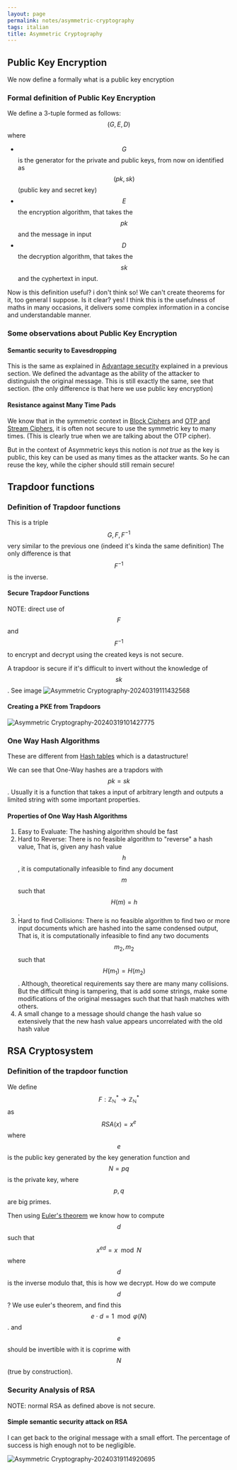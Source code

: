 ```yaml
---
layout: page
permalink: notes/asymmetric-cryptography
tags: italian
title: Asymmetric Cryptography
---
```


## Public Key Encryption

We now define a formally what is a  public key encryption

### Formal definition of Public Key Encryption
We define a 3-tuple formed as follows: $$(G, E, D)$$ where 
- $$G$$ is the generator for the private and public keys, from now on identified as $$(pk, sk)$$ (public key and secret key)
- $$E$$ the encryption algorithm, that takes the $$pk$$ and the message in input
- $$D$$ the decryption algorithm, that takes the $$sk$$ and the cyphertext in input.

Now is this definition useful? i don't think so! We can't create theorems for it, too general I suppose. Is it clear? yes! I think this is the usefulness of maths in many occasions, it delivers some complex information in a concise and understandable manner.

### Some observations about Public Key Encryption

#### Semantic security to Eavesdropping
This is the same as explained in [Advantage security](/notes/otp-and-stream-ciphers#security-with-advantage) explained in a previous section.
We defined the advantage as the ability of the attacker to distinguish the original message. This is still exactly the same, see that section. (the only difference is that here we use public key encryption)

#### Resistance against Many Time Pads
We know that in the symmetric context in [Block Ciphers](/notes/block-ciphers) and [OTP and Stream Ciphers](/notes/otp-and-stream-ciphers), it is often not secure to use the symmetric key to many times. (This is clearly true when we are talking about the OTP cipher).

But in the context of Asymmetric keys this notion is *not true* as the key is public, this key can be used as many times as the attacker wants. So he can reuse the key, while the cipher should still remain secure!


## Trapdoor functions

### Definition of Trapdoor functions
This is a triple $$G, F, F^{-1}$$ very similar to the previous one (indeed it's kinda the same definition) The only difference is that $$F^{-1}$$ is the inverse.

#### Secure Trapdoor Functions
NOTE: direct use of $$F$$ and $$F^{-1}$$ to encrypt and decrypt using the created keys is not secure.

A trapdoor is secure if it's difficult to invert without the knowledge of $$sk$$.
See image
<img src="/images/notes/Asymmetric Cryptography-20240319111432568.jpg" alt="Asymmetric Cryptography-20240319111432568">

#### Creating a PKE from Trapdoors

<img src="/images/notes/Asymmetric Cryptography-20240319101427775.jpg" alt="Asymmetric Cryptography-20240319101427775">

### One Way Hash Algorithms
These are different from [Hash tables](/notes/tabelle-di-hash) which is a datastructure!

We can see that One-Way hashes are a trapdors with $$pk = sk$$.
Usually it is a function that takes a input of arbitrary length and outputs a limited string with some important properties.

#### Properties of One Way Hash Algorithms
1. Easy to Evaluate:
	The hashing algorithm should be fast
2. Hard to Reverse:
	There is no feasible algorithm to "reverse" a hash value,
	That is, given any hash value $$h$$, it is computationally infeasible to find any document $$m$$ such that $$H(m) = h$$.
3. Hard to find Collisions:
	There is no feasible algorithm to find two or more input documents which are hashed into the same condensed output,
	That is, it is computationally infeasible to find any two documents $$m_{2}, m_{2}$$ such that $$H(m_{1})= H(m_{2})$$.
	    Although, theoretical requirements say there are many many collisions. But the difficult thing is tampering, that is add some strings, make some modifications of the original messages such that that hash matches with others.
1. A small change to a message should change the hash value so extensively that the new hash value appears uncorrelated with the old hash value

## RSA Cryptosystem

### Definition of the trapdoor function
We define $$F: \mathbb{Z}^{*}_{\mathbb{N}} \to \mathbb{Z}^{*}_{\mathbb{N}}$$ as $$RSA(x) = x^{e}$$  where $$e$$ is the public key generated by the key generation function and $$N = pq$$ is the private key, where $$p, q$$ are big primes.

Then using [Euler's theorem](/notes/teorema-di-lagrange#teorema-di-eulero) we know how to compute $$d$$ such that $$x^{ed} =x \mod N$$ where $$d$$ is the inverse modulo that, this is how we decrypt.
How do we compute $$d$$? We use euler's theorem, and find this $$e\cdot d = 1 \mod \varphi(N)$$. and $$e$$ should be invertible with it is coprime with $$N$$ (true by construction).

### Security Analysis of RSA
NOTE: normal RSA as defined above is not secure.

#### Simple semantic security attack on RSA
I can get back to the original message with a small effort. The percentage of success is high enough not to be negligible.

<img src="/images/notes/Asymmetric Cryptography-20240319114920695.jpg" alt="Asymmetric Cryptography-20240319114920695">